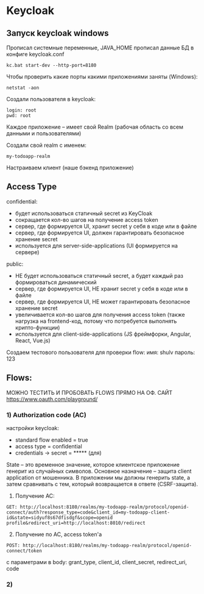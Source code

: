 # Keycloak

## Запуск keycloak windows

Прописал системные переменные, JAVA_HOME
прописал данные БД в конфиге keycloak.conf

```shell
kc.bat start-dev --http-port=8180
```

Чтобы проверить какие порты какими приложениями заняты (Windows):
```shell
netstat -aon
```

Создали пользователя в keycloak:
```shell
login: root
pwd: root
```

Каждое приложение – имеет свой Realm (рабочая область со всем данными и пользователями)

Создали свой realm с именем:
```shell
my-todoapp-realm
```

Настраиваем клиент (наше бэкенд приложение)

## **Access Type**

confidential:
- будет использоваться статичный secret из KeyCloak
- сокращается кол-во шагов на получение access token
- сервер, где формируется UI, хранит secret у себя в коде или в файле
- сервер, где формируется UI, должен гарантировать безопасное хранение secret
- используется для server-side-applications (UI формируется на сервере)

public:
- НЕ будет использоваться статичный secret, а будет каждый раз формироваться динамический
- сервер, где формируется UI, НЕ хранит secret у себя в коде или в файле
- сервер, где формируется UI, НЕ может гарантировать безопасное хранение secret
- увеличивается кол-во шагов для получения access token (также нагрузка на frontend-код, потому что потребуется выполнять крипто-функции)
- используется для client-side-applications (JS фреймфорки, Angular, React, Vue.js)

Создаем тестового пользователя для проверки flow:
имя: shulv
пароль: 123

## Flows:

МОЖНО ТЕСТИТЬ И ПРОБОВАТЬ FLOWS ПРЯМО НА ОФ. САЙТ https://www.oauth.com/playground/

### 1) Authorization code (AC)
настройки keycloak:
- standard flow enabled = true
- access type = confidential
- credentials -> secret = ***** (для)

State – это временное значение, которое клиентское приложение генерит из случайных символов.
Основное назначение – защита client application от мошенника.
В приложении мы должны генерить state, а затем сравнивать с тем, который возвращается в ответе (CSRF-защита).
1) Получение AC:
```
GET: http://localhost:8180/realms/my-todoapp-realm/protocol/openid-connect/auth?response_type=code&client_id=my-todoapp-client-id&state=sidyuf8s67dfisdgf&scope=openid profile&redirect_uri=http://localhost:8010/redirect
```
2) Получение по AC, access token'а
```
POST: http://localhost:8180/realms/my-todoapp-realm/protocol/openid-connect/token
```
с параметрами в body: grant_type, client_id, client_secret, redirect_uri, code

### 2) 